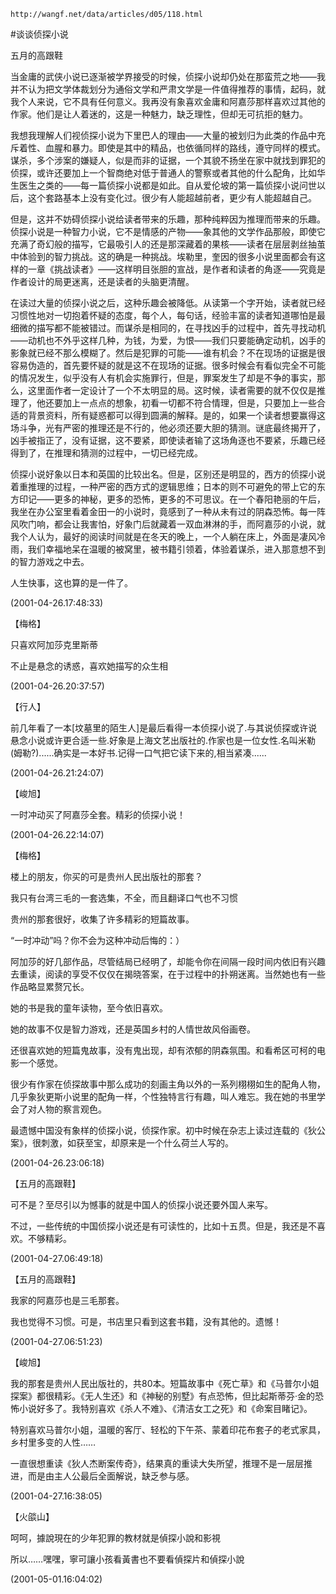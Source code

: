 `http://wangf.net/data/articles/d05/118.html`

#谈谈侦探小说

五月的高跟鞋

当金庸的武侠小说已逐渐被学界接受的时候，侦探小说却仍处在那蛮荒之地——我并不认为把文学体裁划分为通俗文学和严肃文学是一件值得推荐的事情，起码，就我个人来说，它不具有任何意义。我再没有象喜欢金庸和阿嘉莎那样喜欢过其他的作家。他们是让人着迷的，这是一种魅力，缺乏理性，但却无可抗拒的魅力。

我想我理解人们视侦探小说为下里巴人的理由——大量的被划归为此类的作品中充斥着性、血腥和暴力。即使是其中的精品，也依循同样的路线，遵守同样的模式。谋杀，多个涉案的嫌疑人，似是而非的证据，一个其貌不扬坐在家中就找到罪犯的侦探，或许还要加上一个智商绝对低于普通人的警察或者其他的什么配角，比如华生医生之类的——每一篇侦探小说都是如此。自从爱伦坡的第一篇侦探小说问世以后，这个套路基本上没有变化过。很少有人能超越前者，更少有人能超越自己。

但是，这并不妨碍侦探小说给读者带来的乐趣，那种纯粹因为推理而带来的乐趣。侦探小说是一种智力小说，它不是情感的产物——象其他的文学作品那般，即使它充满了奇幻般的描写，它最吸引人的还是那深藏着的果核——读者在层层剥丝抽茧中体验到的智力挑战。这的确是一种挑战。埃勒里，奎因的很多小说里面都会有这样的一章《挑战读者》——这样明目张胆的宣战，是作者和读者的角逐——究竟是作者设计的局更迷离，还是读者的头脑更清醒。

在读过大量的侦探小说之后，这种乐趣会被降低。从读第一个字开始，读者就已经习惯性地对一切抱着怀疑的态度，每个人，每句话，经验丰富的读者知道哪怕是最细微的描写都不能被错过。而谋杀是相同的，在寻找凶手的过程中，首先寻找动机——动机也不外乎这样几种，为钱，为爱，为恨——我们只要能确定动机，凶手的影象就已经不那么模糊了。然后是犯罪的可能——谁有机会？不在现场的证据是很容易伪造的，首先要怀疑的就是这不在现场的证据。很多时候会有看似完全不可能的情况发生，似乎没有人有机会实施罪行，但是，罪案发生了却是不争的事实，那么，这里面作者一定设计了一个不太明显的局。这时候，读者需要的就不仅仅是推理了，他还要加上一点点的想象，初看一切都不符合情理，但是，只要加上一些合适的背景资料，所有疑惑都可以得到圆满的解释。是的，如果一个读者想要赢得这场斗争，光有严密的推理还是不行的，他必须还要大胆的猜测。谜底最终揭开了，凶手被指正了，没有证据，这不要紧，即使读者输了这场角逐也不要紧，乐趣已经得到了，在推理和猜测的过程中，一切已经完成。

侦探小说好象以日本和英国的比较出名。但是，区别还是明显的，西方的侦探小说着重推理的过程，一种严密的西方式的逻辑思维；日本的则不可避免的带上它的东方印记——更多的神秘，更多的恐怖，更多的不可思议。在一个春阳艳丽的午后，我坐在办公室里看着金田一的小说时，竟感到了一种从未有过的阴森恐怖。每一阵风吹门响，都会让我害怕，好象门后就藏着一双血淋淋的手，而阿嘉莎的小说，就我个人认为，最好的阅读时间就是在冬天的晚上，一个人躺在床上，外面是凄风冷雨，我们幸福地呆在温暖的被窝里，被书籍引领着，体验着谋杀，进入那意想不到的智力游戏之中去。

人生快事，这也算的是一件了。

(2001-04-26.17:48:33)

【梅格】

只喜欢阿加莎克里斯蒂

不止是悬念的诱惑，喜欢她描写的众生相

(2001-04-26.20:37:57)

【行人】

前几年看了一本[坟墓里的陌生人]是最后看得一本侦探小说了.与其说侦探或许说悬念小说或许更合适一些.好象是上海文艺出版社的.作家也是一位女性.名叫米勒(姆勒?)......确实是一本好书.记得一口气把它读下来的,相当紧凑......

(2001-04-26.21:24:07)

【峻旭】

一时冲动买了阿嘉莎全套。精彩的侦探小说！

(2001-04-26.22:14:07)

【梅格】

楼上的朋友，你买的可是贵州人民出版社的那套？

我只有台湾三毛的一套选集，不全，而且翻译口气也不习惯

贵州的那套很好，收集了许多精彩的短篇故事。

“一时冲动”吗？你不会为这种冲动后悔的：）

阿加莎的好几部作品，尽管结局已经明了，却能令你在间隔一段时间内依旧有兴趣去重读，阅读的享受不仅仅在揭晓答案，在于过程中的扑朔迷离。当然她也有一些作品略显累赘冗长。

她的书是我的童年读物，至今依旧喜欢。

她的故事不仅是智力游戏，还是英国乡村的人情世故风俗画卷。

还很喜欢她的短篇鬼故事，没有鬼出现，却有浓郁的阴森氛围。和看希区可柯的电影一个感觉。

很少有作家在侦探故事中那么成功的刻画主角以外的一系列栩栩如生的配角人物，几乎象狄更斯小说里的配角一样，个性独特言行有趣，叫人难忘。我在她的书里学会了对人物的察言观色。

最遗憾中国没有象样的侦探小说，侦探作家。初中时候在杂志上读过连载的《狄公案》，很刺激，如获至宝，却原来是一个什么荷兰人写的。

(2001-04-26.23:06:18)

【五月的高跟鞋】

可不是？至尽引以为憾事的就是中国人的侦探小说还要外国人来写。

不过，一些传统的中国侦探小说还是有可读性的，比如十五贯。但是，我还是不喜欢。不够精彩。

(2001-04-27.06:49:18)

【五月的高跟鞋】

我家的阿嘉莎也是三毛那套。

我也觉得不习惯。可是，书店里只看到这套书籍，没有其他的。遗憾！

(2001-04-27.06:51:23)

【峻旭】

我的那套是贵州人民出版社的，共80本。短篇故事中《死亡草》和《马普尔小姐探案》都很精彩。《无人生还》和《神秘的别墅》有点恐怖，但比起斯蒂芬·金的恐怖小说好多了。我特别喜欢《杀人不难》、《清洁女工之死》和《命案目睹记》。

特别喜欢马普尔小姐，温暖的客厅、轻松的下午茶、蒙着印花布套子的老式家具，乡村里多变的人性……

一直很想重读《狄人杰断案传奇》，结果真的重读大失所望，推理不是一层层推进，而是由主人公最后全面解说，缺乏参与感。

(2001-04-27.16:38:05)

【火燄山】

呵呵，據說現在的少年犯罪的教材就是偵探小說和影視

所以……嘿嘿，寧可讓小孩看黃書也不要看偵探片和偵探小說

(2001-05-01.16:04:02)